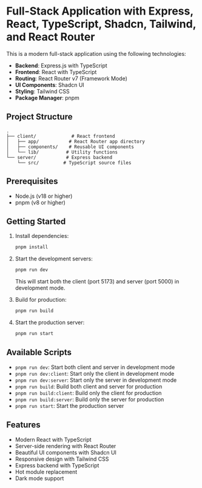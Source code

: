 # Full-Stack Application with Express, React, TypeScript, Shadcn, Tailwind, and React Router

This is a modern full-stack application using the following technologies:

- **Backend**: Express.js with TypeScript
- **Frontend**: React with TypeScript
- **Routing**: React Router v7 (Framework Mode)
- **UI Components**: Shadcn UI
- **Styling**: Tailwind CSS
- **Package Manager**: pnpm

## Project Structure

```
.
├── client/             # React frontend
│   ├── app/           # React Router app directory
│   ├── components/    # Reusable UI components
│   └── lib/          # Utility functions
└── server/           # Express backend
    └── src/         # TypeScript source files
```

## Prerequisites

- Node.js (v18 or higher)
- pnpm (v8 or higher)

## Getting Started

1. Install dependencies:
   ```bash
   pnpm install
   ```

2. Start the development servers:
   ```bash
   pnpm run dev
   ```
   This will start both the client (port 5173) and server (port 5000) in development mode.

3. Build for production:
   ```bash
   pnpm run build
   ```

4. Start the production server:
   ```bash
   pnpm run start
   ```

## Available Scripts

- `pnpm run dev`: Start both client and server in development mode
- `pnpm run dev:client`: Start only the client in development mode
- `pnpm run dev:server`: Start only the server in development mode
- `pnpm run build`: Build both client and server for production
- `pnpm run build:client`: Build only the client for production
- `pnpm run build:server`: Build only the server for production
- `pnpm run start`: Start the production server

## Features

- Modern React with TypeScript
- Server-side rendering with React Router
- Beautiful UI components with Shadcn UI
- Responsive design with Tailwind CSS
- Express backend with TypeScript
- Hot module replacement
- Dark mode support